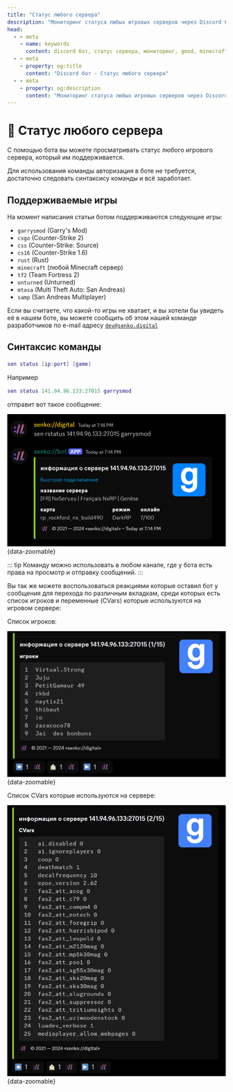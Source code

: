 ```yaml
---
title: "Статус любого сервера"
description: "Мониторинг статуса любых игровых серверов через Discord бота Senko Digital. Поддержка Garry's Mod, Minecraft, CS2 и других игр."
head:
  - - meta
    - name: keywords
      content: discord бот, статус сервера, мониторинг, gmod, minecraft, cs2, игровые сервера
  - - meta
    - property: og:title 
      content: "Discord бот - Статус любого сервера"
  - - meta
    - property: og:description
      content: "Мониторинг статуса любых игровых серверов через Discord бота Senko Digital. Поддержка Garry's Mod, Minecraft, CS2 и других игр."
---
```


# 🔁 Статус любого сервера

С помощью бота вы можете просматривать статус любого игрового сервера, который им поддерживается.

Для использования команды авторизация в боте не требуется, достаточно следовать синтаксису команды и всё заработает.

## Поддерживаемые игры

На момент написания статьи ботом поддерживаются следующие игры:

- `garrysmod` (Garry's Mod)
- `csgo` (Counter-Strike 2)
- `css` (Counter-Strike: Source)
- `cs16` (Counter-Strike 1.6)
- `rust` (Rust)
- `minecraft` (любой Minecraft сервер)
- `tf2` (Team Fortress 2)
- `unturned` (Unturned)
- `mtasa` (Multi Theft Auto: San Andreas)
- `samp` (San Andreas Multiplayer)

Если вы считаете, что какой-то игры не хватает, и вы хотели бы увидеть её в нашем боте, вы можете сообщить об этом нашей команде разработчиков по e-mail адресу [`dev@senko.digital`](mailto:dev@senko.digital)

## Синтаксис команды

```lua
sen status [ip:port] [game]
```

Например

```lua
sen status 141.94.96.133:27015 garrysmod
```

отправит вот такое сообщение:

![sample autoupdate status of a random game server](/images/bot/autoupdate-status.png){data-zoomable}

::: tip
Команду можно использовать в любом канале, где у бота есть права на просмотр и отправку сообщений.
:::

Вы так же можете воспользоваться реакциями которые оставил бот у сообщения для перехода по различным вкладкам, среди которых есть список игроков и переменные (CVars) которые используются на игровом сервере:

Список игроков:

![sample player list of a random game server](/images/bot/any-status-players.png){data-zoomable}

Список CVars которые используются на сервере:

![sample cvars list of a random game server](/images/bot/any-status-cvars.png){data-zoomable}
